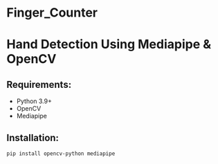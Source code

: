 # Finger_Counter
# Hand Detection Using Mediapipe & OpenCV

## Requirements:
- Python 3.9+
- OpenCV
- Mediapipe

## Installation:
```bash
pip install opencv-python mediapipe
